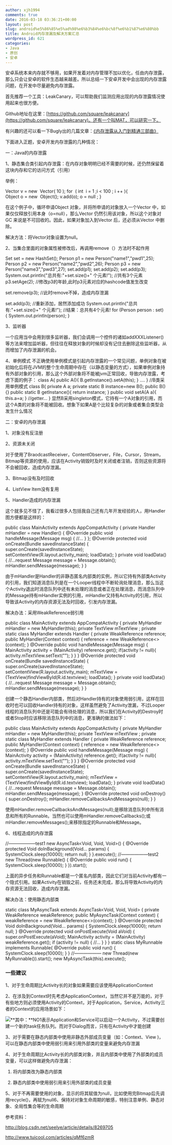 ```yaml
---
author: xjh1994
comments: true
date: 2016-03-18 03:36:21+00:00
layout: post
slug: android%e5%86%85%e5%ad%98%e6%b3%84%e6%bc%8f%e6%b1%87%e6%80%bb
title: Android内存泄漏及解决方案汇总
wordpress_id: 621
categories:
- Java
- 原创
- 安卓
---
```


安卓系统本来内存就不够用，如果开发着对内存管理不加以优化，任由内存泄露，那么只会让安卓的软件生态越来越差。所以总结一下安卓开发中会出现的内存泄露问题，在开发中尽量避免内存泄露。

首先推荐一个工具：LeakCanary，可以帮助我们监测应用出现的内存泄露情况使用起来也很方便。

Github地址在这里：[https://github.com/square/leakcanary](https://github.com/square/leakcanary)。还有一个叫MAT，可以研究一下。

有兴趣的还可以看一下Bugly出的几篇文章：[《内存泄露从入门到精通三部曲》](http://bugly.qq.com/bbs/forum.php?mod=viewthread&tid=21&extra=page%3D1)

下面进入正题，安卓开发内存泄露的几种情况：

一：Java的内存泄露

1、静态集合类引起内存泄露：在内存对象明明已经不需要的时候，还仍然保留着这块内存和它的访问方式（引用）

举例：

Vector v = new  Vector( 10 );
for  ( int  i = 1 ;i < 100 ; i ++ ){
Object o = new  Object();
v.add(o);
o = null ;
}

在这个例子中，循环申请Object 对象，并将所申请的对象放入一个Vector 中，如果仅仅释放引用本身（o=null），那么Vector 仍然引用该对象，所以这个对象对GC 来说是不可回收的。因此，如果对象加入到Vector 后，还必须从Vector 中删除。

解决方法：将Vector对象设置为null。

2、当集合里面的对象属性被修改后，再调用remove（）方法时不起作用

Set<Person> set = new HashSet<Person>();
Person p1 = new Person("name1","pwd1",25);
Person p2 = new Person("name2","pwd2",26);
Person p3 = new Person("name3","pwd3",27);
set.add(p1);
set.add(p2);
set.add(p3);
System.out.println("总共有:"+set.size()+" 个元素!"); //共有3个元素
p3.setAge(2); //修改p3的年龄,此时p3元素对应的hashcode值发生改变

set.remove(p3); //此时remove不掉，造成内存泄漏

set.add(p3); //重新添加，居然添加成功
System.out.println("总共有:"+set.size()+" 个元素!"); //结果：总共有4个元素!
for (Person person : set)
{
System.out.println(person);
}

3、监听器

一个应用当中会用到很多监听器，我们会调用一个控件的诸如addXXXListener()等方法来增加监听器，但往往在释放对象的时候却没有记住去删除这些监听器，从而增加了内存泄漏的机会。

4、单例模式
不正确使用单例模式是引起内存泄露的一个常见问题，单例对象在被初始化后将在JVM的整个生命周期中存在（以静态变量的方式），如果单例对象持有外部对象的引用，那么这个外部对象将不能被jvm正常回收，导致内存泄露，考虑下面的例子：
class A{
public A(){
B.getInstance().setA(this);
}
....
}
//B类采用单例模式
class B{
private A a;
private static B instance=new B();
public B(){}
public static B getInstance(){
return instance;
}
public void setA(A a){
this.a=a;
}
//getter...
}
显然B采用singleton模式，它持有一个A对象的引用，而这个A类的对象将不能被回收。想象下如果A是个比较复杂的对象或者集合类型会发生什么情况

二：安卓的内存泄漏

1、对象没有反注册



2、资源未关闭

对于使用了BraodcastReceiver，ContentObserver，File，Cursor，Stream，Bitmap等资源的使用，应该在Activity销毁时及时关闭或者注销，否则这些资源将不会被回收，造成内存泄漏。

3、Bitmap没有及时回收



4、ListView Item没有复用



5、Handler造成的内存泄漏

这个就多见不怪了，我看过很多人包括我自己还有几年开发经验的人，用Handler图方便都是这样的：

public class MainActivity extends AppCompatActivity {
private Handler mHandler = new Handler() {
@Override
public void handleMessage(Message msg) {
//...
}
};
@Override
protected void onCreate(Bundle savedInstanceState) {
super.onCreate(savedInstanceState);
setContentView(R.layout.activity_main);
loadData();
}
private void loadData(){
//...request
Message message = Message.obtain();
mHandler.sendMessage(message);
}
}

由于mHandler是Handler的非静态匿名内部类的实例，所以它持有外部类Activity的引用，我们知道消息队列是在一个Looper线程中不断轮询处理消息，那么当这个Activity退出时消息队列中还有未处理的消息或者正在处理消息，而消息队列中的Message持有mHandler实例的引用，mHandler又持有Activity的引用，所以导致该Activity的内存资源无法及时回收，引发内存泄漏。

解决办法：采用WeakReference弱引用

public class MainActivity extends AppCompatActivity {
private MyHandler mHandler = new MyHandler(this);
private TextView mTextView ;
private static class MyHandler extends Handler {
private WeakReference<Context> reference;
public MyHandler(Context context) {
reference = new WeakReference<>(context);
}
@Override
public void handleMessage(Message msg) {
MainActivity activity = (MainActivity) reference.get();
if(activity != null){
activity.mTextView.setText("");
}
}
}
@Override
protected void onCreate(Bundle savedInstanceState) {
super.onCreate(savedInstanceState);
setContentView(R.layout.activity_main);
mTextView = (TextView)findViewById(R.id.textview);
loadData();
}
private void loadData() {
//...request
Message message = Message.obtain();
mHandler.sendMessage(message);
}
}

创建一个静态Handler内部类，然后对Handler持有的对象使用弱引用，这样在回收时也可以回收Handler持有的对象，这样虽然避免了Activity泄漏，不过Looper线程的消息队列中还是可能会有待处理的消息，所以我们在Activity的Destroy时或者Stop时应该移除消息队列中的消息，更准确的做法如下：

public class MainActivity extends AppCompatActivity {
private MyHandler mHandler = new MyHandler(this);
private TextView mTextView ;
private static class MyHandler extends Handler {
private WeakReference<Context> reference;
public MyHandler(Context context) {
reference = new WeakReference<>(context);
}
@Override
public void handleMessage(Message msg) {
MainActivity activity = (MainActivity) reference.get();
if(activity != null){
activity.mTextView.setText("");
}
}
}
@Override
protected void onCreate(Bundle savedInstanceState) {
super.onCreate(savedInstanceState);
setContentView(R.layout.activity_main);
mTextView = (TextView)findViewById(R.id.textview);
loadData();
}
private void loadData() {
//...request
Message message = Message.obtain();
mHandler.sendMessage(message);
}
@Override
protected void onDestroy() {
super.onDestroy();
mHandler.removeCallbacksAndMessages(null);
}
}

使用mHandler.removeCallbacksAndMessages(null);是移除消息队列中所有消息和所有的Runnable。当然也可以使用mHandler.removeCallbacks();或mHandler.removeMessages();来移除指定的Runnable和Message。

6、线程造成的内存泄露

//——————test1
new AsyncTask<Void, Void, Void>() {
@Override
protected Void doInBackground(Void... params) {
SystemClock.sleep(10000);
return null;
}
}.execute();
//——————test2
new Thread(new Runnable() {
@Override
public void run() {
SystemClock.sleep(10000);
}
}).start();

上面的异步任务和Runnable都是一个匿名内部类，因此它们对当前Activity都有一个隐式引用。如果Activity在销毁之前，任务还未完成，那么将导致Activity的内存资源无法回收，造成内存泄漏。

解决办法：使用静态内部类

static class MyAsyncTask extends AsyncTask<Void, Void, Void> {
private WeakReference<Context> weakReference;
public MyAsyncTask(Context context) {
weakReference = new WeakReference<>(context);
}
@Override
protected Void doInBackground(Void... params) {
SystemClock.sleep(10000);
return null;
}
@Override
protected void onPostExecute(Void aVoid) {
super.onPostExecute(aVoid);
MainActivity activity = (MainActivity) weakReference.get();
if (activity != null) {
//...
}
}
}
static class MyRunnable implements Runnable{
@Override
public void run() {
SystemClock.sleep(10000);
}
}
//——————
new Thread(new MyRunnable()).start();
new MyAsyncTask(this).execute();




### 一些建议






1、对于生命周期比Activity长的对象如果需要应该使用ApplicationContext

2、在涉及到Context时先考虑ApplicationContext，当然它并不是万能的，对于有些地方则必须使用Activity的Context，对于Application，Service，Activity三者的Context的应用场景如下：

![](http://img1.tuicool.com/UnmUnq.png!web)**其中：**NO1表示Application和Service可以启动一个Activity，不过需要创建一个新的task任务队列。而对于Dialog而言，只有在Activity中才能创建

3、对于需要在静态内部类中使用非静态外部成员变量（如：Context、View )，可以在静态内部类中使用弱引用来引用外部类的变量来避免内存泄漏

4、对于生命周期比Activity长的内部类对象，并且内部类中使用了外部类的成员变量，可以这样做避免内存泄漏：










	
  1. 将内部类改为静态内部类

	
  2. 静态内部类中使用弱引用来引用外部类的成员变量





5、对于不再需要使用的对象，显示的将其赋值为null，比如使用完Bitmap后先调用recycle()，再赋为null6、保持对对象生命周期的敏感，特别注意单例、静态对象、全局性集合等的生命周期



参考资料：

http://blog.csdn.net/seelye/article/details/8269705

http://www.tuicool.com/articles/qMf6zmR




